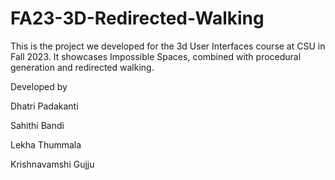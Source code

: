 # FA23-3D-Redirected-Walking

This is the project we developed for the 3d User Interfaces course at CSU in Fall 2023. It showcases Impossible Spaces, combined with procedural generation and redirected walking.

Developed by

Dhatri Padakanti

Sahithi Bandi

Lekha Thummala

Krishnavamshi Gujju
